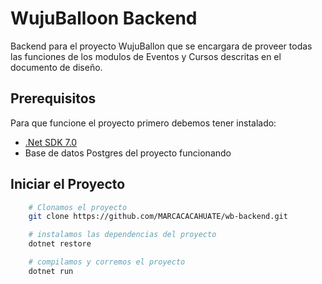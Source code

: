 # WujuBalloon Backend

Backend para el proyecto WujuBallon que se encargara de proveer todas las funciones de los modulos de Eventos y Cursos descritas en el documento de diseño.

## Prerequisitos 
Para que funcione el proyecto primero debemos tener instalado:

- [.Net SDK 7.0](https://dotnet.microsoft.com/es-es/download/dotnet/7.0)
- Base de datos Postgres del proyecto funcionando

## Iniciar el Proyecto

```bash
    # Clonamos el proyecto
    git clone https://github.com/MARCACACAHUATE/wb-backend.git

    # instalamos las dependencias del proyecto
    dotnet restore

    # compilamos y corremos el proyecto
    dotnet run
```
